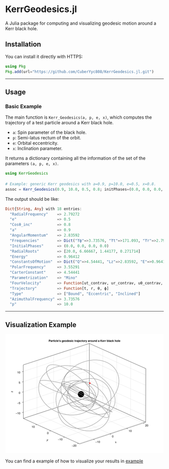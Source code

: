 # KerrGeodesics.jl

A Julia package for computing and visualizing geodesic motion around a Kerr black hole.

## Installation

You can install it directly with HTTPS:

```julia
using Pkg
Pkg.add(url="https://github.com/CuberYyc808/KerrGeodesics.jl.git")
```

---

## Usage

### Basic Example

The main function is `Kerr_Geodesics(a, p, e, x)`, which computes the trajectory of a test particle around a Kerr black hole.

- `a`: Spin parameter of the black hole.
- `p`: Semi-latus rectum of the orbit.
- `e`: Orbital eccentricity.
- `x`: Inclination parameter.

It returns a dictionary containing all the information of the set of the parameters `(a, p, e, x)`.

```julia
using KerrGeodesics

# Example: generic Kerr geodesics with a=0.9, p=10.0, e=0.5, x=0.8. 
assoc = Kerr_Geodesics(0.9, 10.0, 0.5, 0.8; initPhases=(0.0, 0.0, 0.0, 0.0))
```

The output should be like:

```julia
Dict{String, Any} with 18 entries:
  "RadialFrequency"    => 2.79272
  "e"                  => 0.5
  "Cosθ_inc"           => 0.8
  "a"                  => 0.9
  "AngularMomentum"    => 2.83592
  "Frequencies"        => Dict("ϒϕ"=>3.73576, "ϒt"=>171.093, "ϒr"=>2.79272, "ϒθ"=>3.55291)
  "InitialPhases"      => (0.0, 0.0, 0.0, 0.0)
  "RadialRoots"        => [20.0, 6.66667, 1.44177, 0.271714]
  "Energy"             => 0.96412
  "ConstantsOfMotion"  => Dict("Q"=>4.54441, "Lz"=>2.83592, "E"=>0.96412)
  "PolarFrequency"     => 3.55291
  "CarterConstant"     => 4.54441
  "Parametrization"    => "Mino"
  "FourVelocity"       => Function[ut_contrav, ur_contrav, uθ_contrav, uφ_contrav]
  "Trajectory"         => Function[t, r, θ, ϕ]
  "Type"               => ["Bound", "Eccentric", "Inclined"]
  "AzimuthalFrequency" => 3.73576
  "p"                  => 10.0
```

---

## Visualization Example

![Particle trajectory around Kerr black hole](example/Trajectory_generic.gif)

You can find a example of how to visualize your results in [example](example/Test_KerrGeodesics.ipynb)
